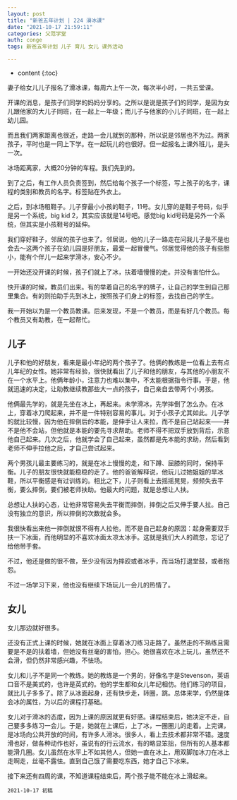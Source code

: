 ```yaml
---
layout: post
title: "新爸五年计划 | 224 滑冰课"
date: "2021-10-17 21:59:11"
categories: 父范学堂
auth: conge
tags: 新爸五年计划 儿子 育儿 女儿 课外活动

---
```

* content
{:toc}


妻子给女儿儿子报名了滑冰课，每周六上午一次，每次半小时，一共五堂课。

开课的消息，是孩子们同学的妈妈分享的。之所以是说是孩子们的同学，是因为女儿跟他家的大儿子同班，在一起上一年级；而儿子与他家的小儿子同班，在一起上幼儿园。

而且我们两家距离也很近，走路一会儿就到的那种，所以说是邻居也不为过。两家孩子，平时也是一同上下学。在一起玩儿的也很好。但一起报名上课外班儿，是头一次。




冰场距离家，大概20分钟的车程。我们先到的。

到了之后，有工作人员负责签到，然后给每个孩子一个标签，写上孩子的名字，课程的类别和教员的名字。标签贴在外衣上。

之后，到冰场租鞋子。儿子穿最小小孩的鞋子，11号。女儿穿的是鞋子号码，似乎是另一个系统，big kid 2，其实应该就是14号吧。感觉big kid号码是另外一个系统，但其实是小孩鞋号的延伸。

我们穿好鞋子，邻居的孩子也来了。邻居说，他的儿子一路走在问我儿子是不是也会去～这两个孩子在幼儿园是好朋友，最爱一起冒傻气。邻居觉得他的孩子有些胆小，能有个伴儿一起来学滑冰，安心不少。

一开始还没开课的时候，孩子们就上了冰，扶着墙慢慢的走。并没有害怕什么。

快开课的时候，教员们出来。有的举着自己的名字的牌子，让自己的学生到自己那里集合。有的则拍助手先到冰上，按照孩子们身上的标签，去找自己的学生。

我一开始以为是一个教员教课。后来发现，不是一个教员，而是有好几个教员。每个教员又有助教，在一起帮忙。

## 儿子

儿子和他的好朋友，看来是最小年纪的两个孩子了。他俩的教练是一位看上去有点儿年纪的女性。她非常有经验，很快就看出了儿子和他的朋友，与其他的小朋友不在一个水平上。他俩年龄小，注意力也难以集中，不太能根据指令行事。于是，他就迅速的决定，让助教继续教那些大一点的孩子，自己亲自去带两个小男孩。

他俩最先学的，就是先坐在冰上，再起来。未学滑冰，先学摔倒了怎么办。在冰上，穿着冰刀爬起来，并不是一件特别容易的事儿。对于小孩子尤其如此。儿子学的就比较慢，因为他在摔倒后的本能，是伸手让人来拉，而不是自己站起来——并不是他不会站，但他就是本能的要先寻求帮助。老师不得不把双手放到背后，示意他自己起来。几次之后，他就学会了自己起来，虽然都是先本能的求助，然后看到老师不伸手拉他之后，才自己尝试起来。

两个男孩儿最主要练习的，就是在冰上慢慢的走，和下蹲、屈膝的同时，保持平衡。儿子的朋友很快就能稳稳的走了。他的爸爸解释说，他玩儿过她姐姐的旱冰鞋，所以平衡感是有过训练的。相比之下，儿子则看上去摇摇晃晃，频频失去平衡，要么摔倒，要们被老师扶助。他最大的问题，就是总想让人扶。

总想让人扶的心态，让他非常容易失去平衡而摔倒，摔倒之后又伸手要人拉。自己没有独立的意识，所以摔倒的次数就会多。

我很快看出来他一摔倒就恨不得有人拉他，而不是自己起身的原因：起身需要双手扶一下冰面，而他明显的不喜欢冰面太凉太冰手。这就是我们大人的疏忽，忘记了给他带手套。

不过，他还是做的很不做，至少没有因为摔跤或者冰手，而当场打退堂鼓，或者抱怨。

不过一场学习下来，他也没有继续下场玩儿一会儿的热情了。

## 女儿

女儿那边就好很多。

还没有正式上课的时候，她就在冰面上穿着冰刀练习走路了。虽然走的不熟练且需要是不是的扶着墙，但她没有丝毫的害怕，担心。她很喜欢在冰上玩儿，虽然还不会滑，但仍然非常感兴趣，不怯场。

女儿和儿子不是同一个教练。她的教练是一个男的，好像名字是Stevenson，英语口音不是美式的，也许是英式的。他的学生都和女儿年纪相仿。他们练习的项目，就比儿子多多了。除了从冰面起身，还有快步走，转圈，跳。总体来学，仍然是体会冰的属性，为以后的课程打基础。

女儿对于滑冰的态度，因为上课的原因就更有好感。课程结束后，她决定不走，自己要多多练习一会儿。于是，她就在上课后，上了冰，一圈圈儿的走着。上完课，是冰场向公共开放的时间，有许多人滑冰。很多人，看上去技术都非常不错。速度滑也好，做各种动作也好，虽说有的行云流水，有的略显笨拙，但所有的人基本都能滑几圈。女儿虽然在水平上不如其他人，但她一直在冰上，用双脚加冰刀在冰上走啊走，丝毫不露怯。直到自己饿了需要吃东西，她才自己下冰来。

接下来还有四周的课，不知道课程结束后，两个孩子能不能在冰上滑起来。



```
2021-10-17 初稿
```
